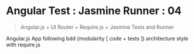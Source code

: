 # Angular Test : Jasmine Runner : 04

> Angular.js + UI Router + Require.js + Jasmine Tests and Runner

Angular.js App following bdd (modularity [ code + tests ]) architecture style with require.js

